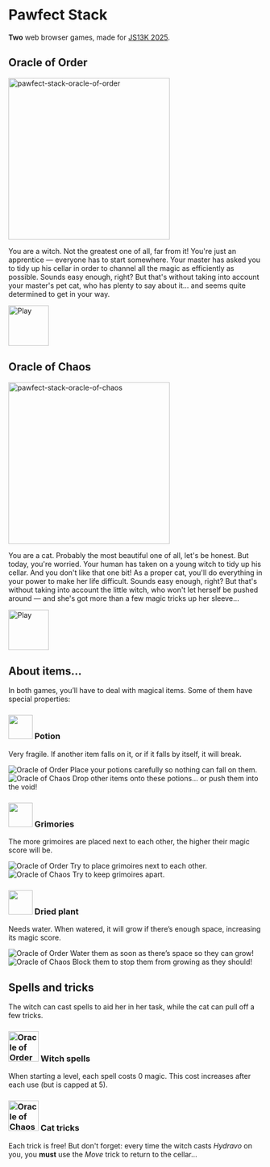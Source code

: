 # Pawfect Stack

**Two** web browser games, made for [JS13K 2025](https://js13kgames.com/2025/).

## Oracle of Order

<img width="320" height="320" alt="pawfect-stack-oracle-of-order" src="https://github.com/user-attachments/assets/69d66d08-2baa-4f3e-9786-344749024697" />

You are a witch. Not the greatest one of all, far from it! You're just an apprentice — everyone has to start somewhere. Your master has asked you to tidy up his cellar in order to channel all the magic as efficiently as possible. Sounds easy enough, right? But that's without taking into account your master's pet cat, who has plenty to say about it… and seems quite determined to get in your way.

<a href="https://js13kgames.com/2025/games/pawfect-stack-oracle-of-order">
<img width="80" src="https://img.shields.io/badge/play-205d61.svg?logo=data:image/svg%2bxml;base64,PHN2ZyB4bWxucz0iaHR0cDovL3d3dy53My5vcmcvMjAwMC9zdmciIHZlcnNpb249IjEiIHdpZHRoPSI2MDAiIGhlaWdodD0iNjAwIj48cGF0aCBkPSJNMTI5IDExMWMtNTUgNC05MyA2Ni05MyA3OEwwIDM5OGMtMiA3MCAzNiA5MiA2OSA5MWgxYzc5IDAgODctNTcgMTMwLTEyOGgyMDFjNDMgNzEgNTAgMTI4IDEyOSAxMjhoMWMzMyAxIDcxLTIxIDY5LTkxbC0zNi0yMDljMC0xMi00MC03OC05OC03OGgtMTBjLTYzIDAtOTIgMzUtOTIgNDJIMjM2YzAtNy0yOS00Mi05Mi00MmgtMTV6IiBmaWxsPSIjZmZmIi8+PC9zdmc+" alt="Play" /></a>

## Oracle of Chaos

<img width="320" height="320" alt="pawfect-stack-oracle-of-chaos" src="https://github.com/user-attachments/assets/6414974a-ce1e-43e4-834b-76f8d9b511b1" />

You are a cat. Probably the most beautiful one of all, let's be honest. But today, you're worried. Your human has taken on a young witch to tidy up his cellar. And you don't like that one bit! As a proper cat, you'll do everything in your power to make her life difficult. Sounds easy enough, right? But that's without taking into account the little witch, who won't let herself be pushed around — and she's got more than a few magic tricks up her sleeve…

<a href="https://js13kgames.com/2025/games/pawfect-stack-oracle-of-chaos">
<img width="80" src="https://img.shields.io/badge/play-a0302d.svg?logo=data:image/svg%2bxml;base64,PHN2ZyB4bWxucz0iaHR0cDovL3d3dy53My5vcmcvMjAwMC9zdmciIHZlcnNpb249IjEiIHdpZHRoPSI2MDAiIGhlaWdodD0iNjAwIj48cGF0aCBkPSJNMTI5IDExMWMtNTUgNC05MyA2Ni05MyA3OEwwIDM5OGMtMiA3MCAzNiA5MiA2OSA5MWgxYzc5IDAgODctNTcgMTMwLTEyOGgyMDFjNDMgNzEgNTAgMTI4IDEyOSAxMjhoMWMzMyAxIDcxLTIxIDY5LTkxbC0zNi0yMDljMC0xMi00MC03OC05OC03OGgtMTBjLTYzIDAtOTIgMzUtOTIgNDJIMjM2YzAtNy0yOS00Mi05Mi00MmgtMTV6IiBmaWxsPSIjZmZmIi8+PC9zdmc+" alt="Play" /></a>

## About items...

In both games, you’ll have to deal with magical items. Some of them have special properties:

### <img width="48" height="48" alt="" src="https://github.com/user-attachments/assets/a200a559-81ec-4a41-a8b7-3b17e35ab95c" style="image-rendering:pixelated" /> Potion

Very fragile. If another item falls on it, or if it falls by itself, it will break.
  
<img src="https://img.shields.io/badge/order-205d61.svg" alt="Oracle of Order" /> Place your potions carefully so nothing can fall on them.<br>
<img src="https://img.shields.io/badge/chaos-a0302d.svg" alt="Oracle of Chaos" /> Drop other items onto these potions... or push them into the void!  

### <img width="48" height="48" alt="" src="https://github.com/user-attachments/assets/637b6bc0-72d6-48af-ba7f-e5da5ef5324e" /> Grimories

The more grimoires are placed next to each other, the higher their magic score will be.

<img src="https://img.shields.io/badge/order-205d61.svg" alt="Oracle of Order" /> Try to place grimoires next to each other.<br>
<img src="https://img.shields.io/badge/chaos-a0302d.svg" alt="Oracle of Chaos" /> Try to keep grimoires apart.

### <img width="48" height="48" alt="" src="https://github.com/user-attachments/assets/6cc6b067-2e2b-4eef-bae9-512f2c04024e" /> Dried plant

Needs water. When watered, it will grow if there’s enough space, increasing its magic score.

<img src="https://img.shields.io/badge/order-205d61.svg" alt="Oracle of Order" /> Water them as soon as there’s space so they can grow!<br>
<img src="https://img.shields.io/badge/chaos-a0302d.svg" alt="Oracle of Chaos" /> Block them to stop them from growing as they should!

## Spells and tricks

The witch can cast spells to aid her in her task, while the cat can pull off a few tricks.

### <img width="60" src="https://img.shields.io/badge/order-205d61.svg" alt="Oracle of Order" /> Witch spells

When starting a level, each spell costs 0 magic. This cost increases after each use (but is capped at 5).

### <img width="60" src="https://img.shields.io/badge/chaos-a0302d.svg" alt="Oracle of Chaos" /> Cat tricks

Each trick is free! But don't forget: every time the witch casts _Hydravo_ on you, you **must** use the _Move_ trick to return to the cellar...
